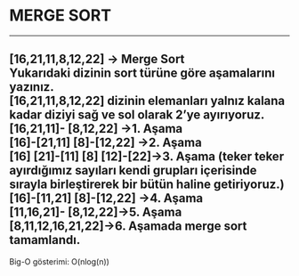 # MERGE SORT   
---
[16,21,11,8,12,22] -> Merge Sort  
Yukarıdaki dizinin sort türüne göre aşamalarını yazınız.  
[16,21,11,8,12,22]  dizinin elemanları yalnız kalana kadar diziyi sağ ve sol olarak 2’ye ayırıyoruz.  
[16,21,11]- [8,12,22] ->1. Aşama   
[16]-[21,11]    [8]-[12,22] ->2. Aşama  
[16]  [21]-[11]   [8]  [12]-[22]->3. Aşama (teker teker ayırdığımız sayıları kendi grupları içerisinde sırayla birleştirerek bir bütün haline getiriyoruz.)  
[16]-[11,21]    [8]-[12,22] ->4. Aşama   
[11,16,21]- [8,12,22]->5. Aşama   
[8,11,12,16,21,22]->6. Aşamada merge sort tamamlandı.  
---
Big-O gösterimi: O(nlog(n))

